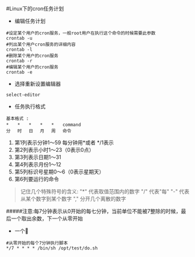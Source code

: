 #Linux下的cron任务计划

+ 编辑任务计划

```
#设定某个用户的cron服务，一般root用户在执行这个命令的时候需要此参数  
crontab -u
#列出某个用户cron服务的详细内容
crontab -l
#删除某个用户的cron服务
crontab -r
#编辑某个用户的cron服务
crontab -e 
```
+ 选择重新设置编辑器

```
select-editor
```
+ 任务执行格式

```
基本格式 : 
*　　*　　*　　*　　*　　command 
分　 时　 日　 月　 周　 命令 
```
1. 第1列表示分钟1～59 每分钟用*或者 */1表示 
1. 第2列表示小时1～23（0表示0点） 
1. 第3列表示日期1～31 
1. 第4列表示月份1～12 
1. 第5列标识号星期0～6（0表示星期天） 
1. 第6列要运行的命令 

> 记住几个特殊符号的含义:
> "*" 代表取值范围内的数字
> "/" 代表"每"
> "-" 代表从某个数字到某个数字
> "," 分开几个离散的数字

#####注意:每7分钟表示从0开始的每七分钟，当前单位不能被7整除的时候，最后一个取出余数，下一个从零开始
+ 一个🌰
```
#从零开始的每个7分钟执行脚本
*/7 * * * * /bin/sh /opt/test/do.sh
```